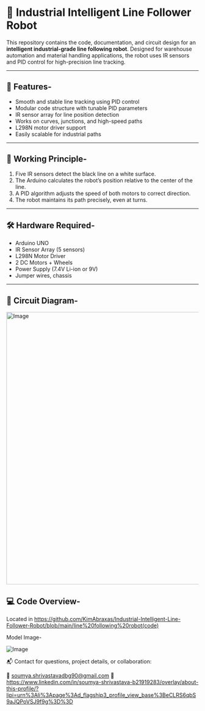 # 🤖 Industrial Intelligent Line Follower Robot

This repository contains the code, documentation, and circuit design for an **intelligent industrial-grade line following robot**. Designed for warehouse automation and material handling applications, the robot uses IR sensors and PID control for high-precision line tracking.

---

## 🚀 Features-

- Smooth and stable line tracking using PID control
- Modular code structure with tunable PID parameters
- IR sensor array for line position detection
- Works on curves, junctions, and high-speed paths
- L298N motor driver support
- Easily scalable for industrial paths

---

## 🧠 Working Principle-

1. Five IR sensors detect the black line on a white surface.
2. The Arduino calculates the robot’s position relative to the center of the line.
3. A PID algorithm adjusts the speed of both motors to correct direction.
4. The robot maintains its path precisely, even at turns.

---

## 🛠️ Hardware Required-

- Arduino UNO
- IR Sensor Array (5 sensors)
- L298N Motor Driver
- 2 DC Motors + Wheels
- Power Supply (7.4V Li-ion or 9V)
- Jumper wires, chassis

---

## 📐 Circuit Diagram-

<img width="1314" height="713" alt="Image" src="https://github.com/user-attachments/assets/c98e3a4f-e325-4d8d-a58e-e30bfadc9d3d" />

## 💻 Code Overview-

Located in https://github.com/KimAbraxas/Industrial-Intelligent-Line-Follower-Robot/blob/main/line%20following%20robot(code)

Model Image-

![Image](https://github.com/user-attachments/assets/ae4cd32b-e419-4213-865f-d40a567c55e5)

📬 Contact for questions, project details, or collaboration:

📧 soumya.shrivastavadbg90@gmail.com
🔗 https://www.linkedin.com/in/soumya-shrivastava-b21919283/overlay/about-this-profile/?lipi=urn%3Ali%3Apage%3Ad_flagship3_profile_view_base%3BeCLRS6qbS9aJQPoVSJ9f9g%3D%3D
